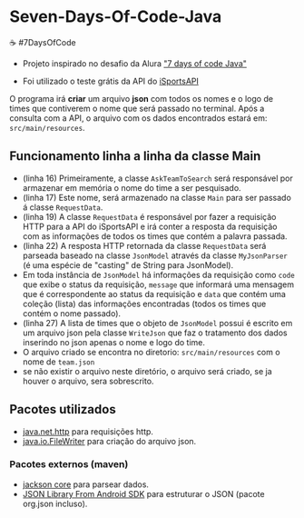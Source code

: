 # Seven-Days-Of-Code-Java
☕ #7DaysOfCode

- Projeto inspirado no desafio da Alura ["7 days of code Java"](https://7daysofcode.io/matricula/java)

- Foi utilizado o teste grátis da API do [iSportsAPI](https://www.isportsapi.com/)

O programa irá **criar** um arquivo **json** com todos os nomes e o logo de times que contiverem o nome que será passado no terminal. Após a consulta com a API, o arquivo com os dados encontrados estará em: `src/main/resources`.


## Funcionamento linha a linha da classe Main

- (linha 16) Primeiramente, a classe `AskTeamToSearch` será responsável por armazenar em memória o nome do time a ser pesquisado. 
- (linha 17) Este nome, será armazenado na classe `Main` para ser passado á classe `RequestData`. 
- (linha 19) A classe `RequestData` é responsável por fazer a requisição HTTP para a API do iSportsAPI e irá conter a resposta da requisição com as informações de todos os times que contém a palavra passada. 
- (linha 22) A resposta HTTP retornada da classe `RequestData` será parseada baseado na classe `JsonModel` através da classe `MyJsonParser` (é uma espécie de "casting" de String para JsonModel). 
- Em toda instância de `JsonModel` há informações da requisição como `code` que exibe o status da requisição, `message` que informará uma mensagem que é correspondente ao status da requisição e `data` que contém uma coleção (lista) das informações encontradas (todos os times que contém o nome passado).
- (linha 27) A lista de times que o objeto de `JsonModel` possui é escrito em um arquivo json pela classe `WriteJson` que faz o tratamento dos dados inserindo no json apenas o nome e logo do time. 
- O arquivo criado se encontra no diretorio: `src/main/resources` com o nome de `team.json`
- se não existir o arquivo neste diretório, o arquivo será criado, se ja houver o arquivo, sera sobrescrito.

## Pacotes utilizados

- [java.net.http](https://docs.oracle.com/en/java/javase/17/docs/api/java.net.http/java/net/http/package-summary.html) para requisições http.
- [java.io.FileWriter](https://docs.oracle.com/javase/7/docs/api/java/io/FileWriter.html) para criação do arquivo json.

###  Pacotes externos (maven)
- [jackson core](https://mvnrepository.com/artifact/com.fasterxml.jackson.core/jackson-core/2.12.3) para parsear dados.
- [JSON Library From Android SDK](https://mvnrepository.com/artifact/com.vaadin.external.google/android-json/0.0.20131108.vaadin1) para estruturar o JSON (pacote org.json incluso).